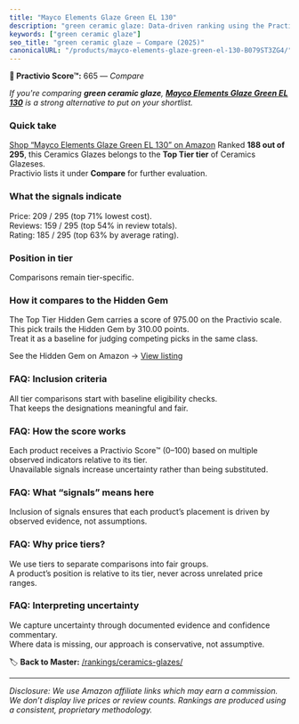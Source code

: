 ```yaml
---
title: "Mayco Elements Glaze Green EL 130"
description: "green ceramic glaze: Data-driven ranking using the Practivio Score™. Positioned by quality, value, demand, findability, momentum."
keywords: ["green ceramic glaze"]
seo_title: "green ceramic glaze — Compare (2025)"
canonicalURL: "/products/mayco-elements-glaze-green-el-130-B079ST3ZG4/"
---
```


**🛒 Practivio Score™:** 665 — _Compare_


*If you're comparing **green ceramic glaze**, **[Mayco Elements Glaze Green EL 130](https://www.amazon.com/dp/B079ST3ZG4?tag=practivio-20)** is a strong alternative to put on your shortlist.*
### Quick take
[Shop “Mayco Elements Glaze Green EL 130” on Amazon](https://www.amazon.com/dp/B079ST3ZG4?tag=practivio-20)
Ranked **188 out of 295**, this Ceramics Glazes belongs to the **Top Tier tier** of Ceramics Glazeses.  
Practivio lists it under **Compare** for further evaluation.

### What the signals indicate
Price: 209 / 295 (top 71% lowest cost).  
Reviews: 159 / 295 (top 54% in review totals).  
Rating: 185 / 295 (top 63% by average rating).  

### Position in tier
Comparisons remain tier-specific.

### How it compares to the Hidden Gem
The Top Tier Hidden Gem carries a score of 975.00 on the Practivio scale.  
This pick trails the Hidden Gem by 310.00 points.  
Treat it as a baseline for judging competing picks in the same class.  

See the Hidden Gem on Amazon → [View listing](https://www.amazon.com/dp/B0DKGZK9ZC?tag=practivio-20)

### FAQ: Inclusion criteria
All tier comparisons start with baseline eligibility checks.  
That keeps the designations meaningful and fair.

### FAQ: How the score works
Each product receives a Practivio Score™ (0–100) based on multiple observed indicators relative to its tier.  
Unavailable signals increase uncertainty rather than being substituted.

### FAQ: What “signals” means here
Inclusion of signals ensures that each product’s placement is driven by observed evidence, not assumptions.

### FAQ: Why price tiers?
We use tiers to separate comparisons into fair groups.  
A product’s position is relative to its tier, never across unrelated price ranges.

### FAQ: Interpreting uncertainty
We capture uncertainty through documented evidence and confidence commentary.  
Where data is missing, our approach is conservative, not assumptive.

<!-- Missing template for Compare/CompareWithinPriceClass -->


🏷️ **Back to Master:** [/rankings/ceramics-glazes/](/rankings/ceramics-glazes/)

---
_Disclosure: We use Amazon affiliate links which may earn a commission. We don’t display live prices or review counts. Rankings are produced using a consistent, proprietary methodology._
